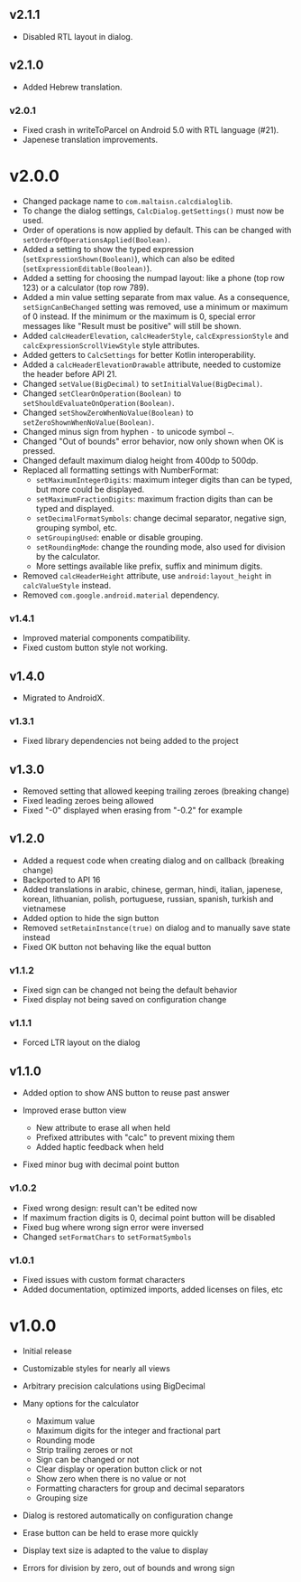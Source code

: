 ## v2.1.1
- Disabled RTL layout in dialog.

## v2.1.0
- Added Hebrew translation.

### v2.0.1
- Fixed crash in writeToParcel on Android 5.0 with RTL language (#21).
- Japenese translation improvements.

# v2.0.0
- Changed package name to `com.maltaisn.calcdialoglib`.
- To change the dialog settings, `CalcDialog.getSettings()` must now be used.
- Order of operations is now applied by default. This can be changed with `setOrderOfOperationsApplied(Boolean)`.
- Added a setting to show the typed expression (`setExpressionShown(Boolean)`), which can also be edited (`setExpressionEditable(Boolean)`).
- Added a setting for choosing the numpad layout: like a phone (top row 123) or a calculator (top row 789).
- Added a min value setting separate from max value. As a consequence, `setSignCanBeChanged` setting was removed, use a minimum or maximum of 0 instead. If the minimum or the maximum is 0, special error messages like "Result must be positive" will still be shown.
- Added `calcHeaderElevation`, `calcHeaderStyle`, `calcExpressionStyle` and `calcExpressionScrollViewStyle` style attributes.
- Added getters to `CalcSettings` for better Kotlin interoperability.
- Added a `calcHeaderElevationDrawable` attribute, needed to customize the header before API 21.
- Changed `setValue(BigDecimal)` to `setInitialValue(BigDecimal)`.
- Changed `setClearOnOperation(Boolean)` to `setShouldEvaluateOnOperation(Boolean)`.
- Changed `setShowZeroWhenNoValue(Boolean)` to `setZeroShownWhenNoValue(Boolean)`.
- Changed minus sign from hyphen `-` to unicode symbol `−`.
- Changed "Out of bounds" error behavior, now only shown when OK is pressed.
- Changed default maximum dialog height from 400dp to 500dp.
- Replaced all formatting settings with NumberFormat:
    - `setMaximumIntegerDigits`: maximum integer digits than can be typed, but more could be displayed.
    - `setMaximumFractionDigits`: maximum fraction digits than can be typed and displayed.
    - `setDecimalFormatSymbols`: change decimal separator, negative sign, grouping symbol, etc.
    - `setGroupingUsed`: enable or disable grouping.
    - `setRoundingMode`: change the rounding mode, also used for division by the calculator.
    - More settings available like prefix, suffix and minimum digits.
- Removed `calcHeaderHeight` attribute, use `android:layout_height` in `calcValueStyle` instead.
- Removed `com.google.android.material` dependency.

### v1.4.1
- Improved material components compatibility.
- Fixed custom button style not working.

## v1.4.0
- Migrated to AndroidX.

### v1.3.1
- Fixed library dependencies not being added to the project

## v1.3.0
- Removed setting that allowed keeping trailing zeroes (breaking change)
- Fixed leading zeroes being allowed
- Fixed "-0" displayed when erasing from "-0.2" for example

## v1.2.0
- Added a request code when creating dialog and on callback (breaking change)
- Backported to API 16
- Added translations in arabic, chinese, german, hindi, italian, japenese, korean, lithuanian, polish, portuguese, russian, spanish, turkish and vietnamese
- Added option to hide the sign button
- Removed `setRetainInstance(true)` on dialog and to manually save state instead
- Fixed OK button not behaving like the equal button

### v1.1.2
- Fixed sign can be changed not being the default behavior
- Fixed display not being saved on configuration change

### v1.1.1
- Forced LTR layout on the dialog

## v1.1.0
- Added option to show ANS button to reuse past answer
- Improved erase button view
    - New attribute to erase all when held
    - Prefixed attributes with "calc" to prevent mixing them
    - Added haptic feedback when held

- Fixed minor bug with decimal point button

### v1.0.2
- Fixed wrong design: result can't be edited now
- If maximum fraction digits is 0, decimal point button will be disabled
- Fixed bug where wrong sign error were inversed
- Changed `setFormatChars` to `setFormatSymbols`

### v1.0.1
- Fixed issues with custom format characters
- Added documentation, optimized imports, added licenses on files, etc

# v1.0.0
- Initial release
- Customizable styles for nearly all views
- Arbitrary precision calculations using BigDecimal
- Many options for the calculator
  - Maximum value
  - Maximum digits for the integer and fractional part
  - Rounding mode
  - Strip trailing zeroes or not
  - Sign can be changed or not
  - Clear display or operation button click or not
  - Show zero when there is no value or not
  - Formatting characters for group and decimal separators
  - Grouping size

- Dialog is restored automatically on configuration change
- Erase button can be held to erase more quickly
- Display text size is adapted to the value to display
- Errors for division by zero, out of bounds and wrong sign
